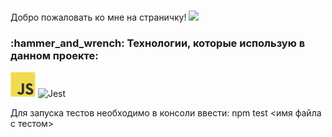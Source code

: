<p align="left">
 <abc>
  <br>Добро пожаловать ко мне на страничку! <img src="https://user-images.githubusercontent.com/42378118/110234147-e3259600-7f4e-11eb-95be-0c4047144dea.gif" width="30"><br>
 </abc>
</p> 
<h3 align="left">:hammer_and_wrench: Технологии, которые использую в данном проекте:</h3>
<p align="left">
    <img src="https://raw.githubusercontent.com/devicons/devicon/master/icons/javascript/javascript-original.svg" alt="javascript" width="40" height="40"/>
    <img src="https://pbs.twimg.com/profile_images/821713465245102080/mMtKIMax_normal.jpg" alt="Jest" width="40" height="40"/>
</p>

<p align="left">Для запуска тестов необходимо в консоли ввести: npm test <имя файла с тестом></p>
